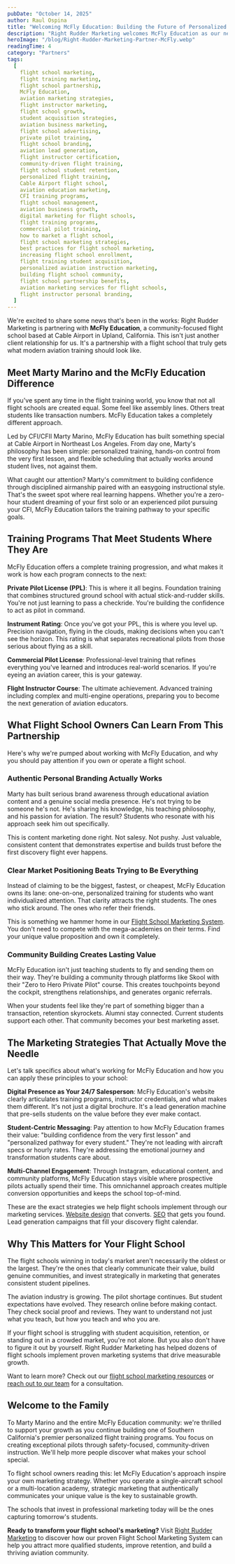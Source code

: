 ```yaml
---
pubDate: "October 14, 2025"
author: Raul Ospina
title: "Welcoming McFly Education: Building the Future of Personalized Flight Training"
description: "Right Rudder Marketing welcomes McFly Education as our newest partner. Learn how personalized flight training and strategic marketing drive student success."
heroImage: "/blog/Right-Rudder-Marketing-Partner-McFly.webp"
readingTime: 4
category: "Partners"
tags:
  [
    flight school marketing,
    flight training marketing,
    flight school partnership,
    McFly Education,
    aviation marketing strategies,
    flight instructor marketing,
    flight school growth,
    student acquisition strategies,
    aviation business marketing,
    flight school advertising,
    private pilot training,
    flight school branding,
    aviation lead generation,
    flight instructor certification,
    community-driven flight training,
    flight school student retention,
    personalized flight training,
    Cable Airport flight school,
    aviation education marketing,
    CFI training programs,
    flight school management,
    aviation business growth,
    digital marketing for flight schools,
    flight training programs,
    commercial pilot training,
    how to market a flight school,
    flight school marketing strategies,
    best practices for flight school marketing,
    increasing flight school enrollment,
    flight training student acquisition,
    personalized aviation instruction marketing,
    building flight school community,
    flight school partnership benefits,
    aviation marketing services for flight schools,
    flight instructor personal branding,
  ]
---
```


We're excited to share some news that's been in the works: Right Rudder Marketing is partnering with **McFly Education**, a community-focused flight school based at Cable Airport in Upland, California. This isn't just another client relationship for us. It's a partnership with a flight school that truly gets what modern aviation training should look like.

## Meet Marty Marino and the McFly Education Difference

If you've spent any time in the flight training world, you know that not all flight schools are created equal. Some feel like assembly lines. Others treat students like transaction numbers. McFly Education takes a completely different approach.

Led by CFI/CFII Marty Marino, McFly Education has built something special at Cable Airport in Northeast Los Angeles. From day one, Marty's philosophy has been simple: personalized training, hands-on control from the very first lesson, and flexible scheduling that actually works around student lives, not against them.

What caught our attention? Marty's commitment to building confidence through disciplined airmanship paired with an easygoing instructional style. That's the sweet spot where real learning happens. Whether you're a zero-hour student dreaming of your first solo or an experienced pilot pursuing your CFI, McFly Education tailors the training pathway to your specific goals.

## Training Programs That Meet Students Where They Are

McFly Education offers a complete training progression, and what makes it work is how each program connects to the next:

**Private Pilot License (PPL)**: This is where it all begins. Foundation training that combines structured ground school with actual stick-and-rudder skills. You're not just learning to pass a checkride. You're building the confidence to act as pilot in command.

**Instrument Rating**: Once you've got your PPL, this is where you level up. Precision navigation, flying in the clouds, making decisions when you can't see the horizon. This rating is what separates recreational pilots from those serious about flying as a skill.

**Commercial Pilot License**: Professional-level training that refines everything you've learned and introduces real-world scenarios. If you're eyeing an aviation career, this is your gateway.

**Flight Instructor Course**: The ultimate achievement. Advanced training including complex and multi-engine operations, preparing you to become the next generation of aviation educators.

## What Flight School Owners Can Learn From This Partnership

Here's why we're pumped about working with McFly Education, and why you should pay attention if you own or operate a flight school.

### Authentic Personal Branding Actually Works

Marty has built serious brand awareness through educational aviation content and a genuine social media presence. He's not trying to be someone he's not. He's sharing his knowledge, his teaching philosophy, and his passion for aviation. The result? Students who resonate with his approach seek him out specifically.

This is content marketing done right. Not salesy. Not pushy. Just valuable, consistent content that demonstrates expertise and builds trust before the first discovery flight ever happens.

### Clear Market Positioning Beats Trying to Be Everything

Instead of claiming to be the biggest, fastest, or cheapest, McFly Education owns its lane: one-on-one, personalized training for students who want individualized attention. That clarity attracts the right students. The ones who stick around. The ones who refer their friends.

This is something we hammer home in our [Flight School Marketing System](/marketing-system). You don't need to compete with the mega-academies on their terms. Find your unique value proposition and own it completely.

### Community Building Creates Lasting Value

McFly Education isn't just teaching students to fly and sending them on their way. They're building a community through platforms like Skool with their "Zero to Hero Private Pilot" course. This creates touchpoints beyond the cockpit, strengthens relationships, and generates organic referrals.

When your students feel like they're part of something bigger than a transaction, retention skyrockets. Alumni stay connected. Current students support each other. That community becomes your best marketing asset.

## The Marketing Strategies That Actually Move the Needle

Let's talk specifics about what's working for McFly Education and how you can apply these principles to your school:

**Digital Presence as Your 24/7 Salesperson**: McFly Education's website clearly articulates training programs, instructor credentials, and what makes them different. It's not just a digital brochure. It's a lead generation machine that pre-sells students on the value before they ever make contact.

**Student-Centric Messaging**: Pay attention to how McFly Education frames their value: "building confidence from the very first lesson" and "personalized pathway for every student." They're not leading with aircraft specs or hourly rates. They're addressing the emotional journey and transformation students care about.

**Multi-Channel Engagement**: Through Instagram, educational content, and community platforms, McFly Education stays visible where prospective pilots actually spend their time. This omnichannel approach creates multiple conversion opportunities and keeps the school top-of-mind.

These are the exact strategies we help flight schools implement through our marketing services. [Website design](/flight-school-website-design) that converts. [SEO](/flight-school-seo) that gets you found. Lead generation campaigns that fill your discovery flight calendar.

## Why This Matters for Your Flight School

The flight schools winning in today's market aren't necessarily the oldest or the largest. They're the ones that clearly communicate their value, build genuine communities, and invest strategically in marketing that generates consistent student pipelines.

The aviation industry is growing. The pilot shortage continues. But student expectations have evolved. They research online before making contact. They check social proof and reviews. They want to understand not just what you teach, but how you teach and who you are.

If your flight school is struggling with student acquisition, retention, or standing out in a crowded market, you're not alone. But you also don't have to figure it out by yourself. Right Rudder Marketing has helped dozens of flight schools implement proven marketing systems that drive measurable growth.

Want to learn more? Check out our [flight school marketing resources](/resources) or [reach out to our team](https://rightruddermarketing.com/contact/) for a consultation.

## Welcome to the Family

To Marty Marino and the entire McFly Education community: we're thrilled to support your growth as you continue building one of Southern California's premier personalized flight training programs. You focus on creating exceptional pilots through safety-focused, community-driven instruction. We'll help more people discover what makes your school special.

To flight school owners reading this: let McFly Education's approach inspire your own marketing strategy. Whether you operate a single-aircraft school or a multi-location academy, strategic marketing that authentically communicates your unique value is the key to sustainable growth.

The schools that invest in professional marketing today will be the ones capturing tomorrow's students.

**Ready to transform your flight school's marketing?** Visit [Right Rudder Marketing](https://rightruddermarketing.com/) to discover how our proven Flight School Marketing System can help you attract more qualified students, improve retention, and build a thriving aviation community.
